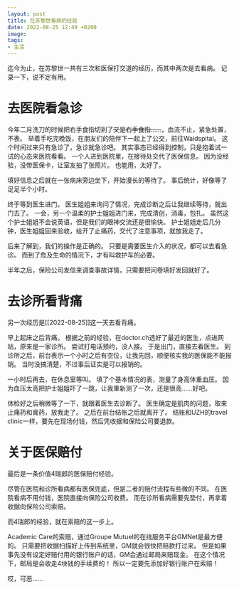 ```yaml
---
layout: post
title: 在苏黎世看病的经验
date: 2022-08-25 12:49 +0200
image:
tags:
- 生活
---
```


迄今为止，在苏黎世一共有三次和医保打交道的经历，而其中两次是去看病。
记录一下，说不定有用。

# 去医院看急诊

今年二月洗刀的时候把右手食指切到了~~又是右手食指……~~，血流不止，紧急处置，不表。
举着手吃完晚饭，在朋友们的陪伴下一起上了公交，前往Waidspital。
这个时间过来只有急诊了，急诊就急诊吧。
其实事态已经得到控制，只是抱着试一试的心态来医院看看。
一个人进到医院里，在接待处交代了医保信息。
	因为没经验，没带医保卡，让室友拍了张照片。
		也能用，太好了。

填好信息之后就在一张病床旁边坐下，开始漫长的等待了。
	事后统计，好像等了足足半个小时。

终于等到医生进门。
	医生姐姐来询问了情况，完成诊断之后让我继续等待，就出门去了。
一会，另一个温柔的护士姐姐进门来，完成清创，消毒，包扎。
	虽然这个护士姐姐不会说英语，但是我们的眼神交流还是很愉快。
护士姐姐走后几分钟，医生姐姐回来验收，给开了止痛药，交代了注意事项，就放我走了。

后来了解到，我们的操作是正确的。
	只要是需要医生介入的状况，都可以去看急诊。
	而到了危及生命的情况下，才有叫救护车的必要。

半年之后，保险公司发信来调查事故详情，只需要把问卷填好发回就好了。

# 去诊所看背痛

另一次经历是[[2022-08-25]]这一天去看背痛。

早上起床之后背痛。
根据之前的经验，在doctor.ch选好了最近的医生，点进网站，原来是一家诊所。
	尝试打电话预约，没人接。 于是出门，直接去看医生。
到诊所之后，前台表示一个小时之后有空位，让我先回，顺便核实我的医保能不能报销。
	当时没搞清楚，不过事后证实是可以报销的。

一小时后再去，在休息室等叫。
填了个基本情况的表，测量了身高体重血压。
	因为血压太高把护士姐姐吓了一跳，让我重新测了一次，还是很高……好吧。

体检好之后稍微等了一下，就跟着医生去诊断了。
医生确定是肌肉的问题，取来止痛药和膏药，放我走了。
之后在前台结账之后就离开了。
结账和UZH的travel clinic一样，要先在现场付钱，然后凭收据和保险公司要退款。

# 关于医保赔付

最后是一条价值4瑞郎的医保赔付经验。

尽管在医院和诊所看病都有医保兜底，但是二者的赔付流程有些微的不同。
	在医院看病不用付钱，医院直接向保险公司收费。
	而在诊所看病需要先垫付，再拿着收据向保险公司索赔。

而4瑞郎的经验，就在索赔的这一步上。

Academic Care的索赔，通过Groupe Mutuel的在线服务平台GMNet是最方便的。
	只需要把收据扫描好上传到系统里，GM就会很快把赔款打过来。
	但是如果事先没有设定好赔付用的银行账户的话，GM会通过邮局来赔现金。
		在这个情况下，邮局是会收走4块钱的手续费的！
		所以一定要先添加好银行账户在索赔！

哎，可恶……